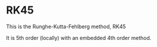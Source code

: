 # RK45

This is the Runghe-Kutta-Fehlberg method, RK45

It is 5th order (locally) with an embedded 4th order method.

